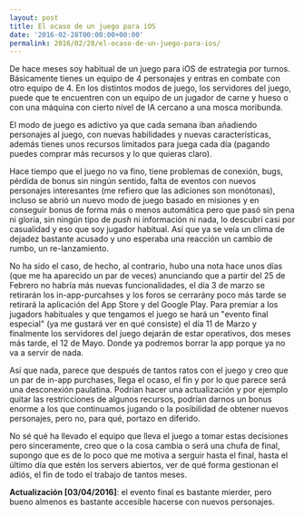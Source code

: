```yaml
---
layout: post
title: El ocaso de un juego para iOS
date: '2016-02-28T00:00:00+00:00'
permalink: 2016/02/28/el-ocaso-de-un-juego-para-ios/
---
```


De hace meses soy habitual de un juego para iOS de estrategia por turnos. Básicamente tienes un equipo de 4 personajes y entras en combate con otro equipo de 4. En los distintos modos de juego, los servidores del juego, puede que te encuentren con un equipo de un jugador de carne y hueso o con una máquina con cierto nivel de IA cercano a una mosca moribunda.

<!--more-->

El modo de juego es adictivo ya que cada semana iban añadiendo personajes al juego, con nuevas habilidades y nuevas características, además tienes unos recursos limitados para juega cada día (pagando puedes comprar más recursos y lo que quieras claro).

Hace tiempo que el juego no va fino, tiene problemas de conexión, bugs, pérdida de bonus sin ningún sentido, falta de eventos con nuevos personajes interesantes (me refiero que las adiciones son monótonas), incluso se abrió un nuevo modo de juego basado en misiones y en conseguir bonus de forma más o menos automática pero que pasó sin pena ni gloria, sin ningún tipo de _push_ ni información ni nada, lo descubrí casi por casualidad y eso que soy jugador habitual. Así que ya se veía un clima de dejadez bastante acusado y uno esperaba una reacción un cambio de rumbo, un re-lanzamiento.

No ha sido el caso, de hecho, al contrario, hubo una nota hace unos días (que me ha aparecido un par de veces) anunciando que a partir del 25 de Febrero no habría más nuevas funcionalidades, el día 3 de marzo se retirarán los in-app-purcahses y los foros se cerrarány poco más tarde se retirará la aplicación del App Store y del Google Play. Para premiar a los jugadors habituales y que tengamos el juego se hará un "evento final especial" (ya me gustará ver en qué consiste) el día 11 de Marzo y finalmente los servidores del juego dejarán de estar operativos, dos meses más tarde, el 12 de Mayo. Donde ya podremos borrar la app porque ya no va a servir de nada.

Así que nada, parece que después de tantos ratos con el juego y creo que un par de in-app purchases, llega el ocaso, el fin y por lo que parece será una desconexión paulatina. Podrían hacer una actualización y por ejemplo quitar las restricciones de algunos recursos, podrían darnos un bonus enorme a los que continuamos jugando o la posibilidad de obtener nuevos personajes, pero no, para qué, portazo en diferido.

No sé qué ha llevado el equipo que lleva el juego a tomar estas decisiones pero sinceramente, creo que o la cosa cambia o será una chufa de final, supongo que es de lo poco que me motiva a serguir hasta el final, hasta el último día que estén los servers abiertos, ver de qué forma gestionan el adiós, el fin de todo el trabajo de tantos meses.

**Actualización [03/04/2016]**: el evento final es bastante mierder, pero bueno almenos es bastante accesible hacerse con nuevos personajes.
